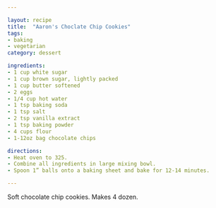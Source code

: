 ```yaml
---

layout: recipe
title:  "Aaron's Choclate Chip Cookies"
tags: 
- baking
- vegetarian
category: dessert

ingredients:
- 1 cup white sugar
- 1 cup brown sugar, lightly packed
- 1 cup butter softened
- 2 eggs
- 1/4 cup hot water
- 1 tsp baking soda
- 1 tsp salt
- 2 tsp vanilla extract
- 1 tsp baking powder
- 4 cups flour
- 1-12oz bag chocolate chips

directions:
- Heat oven to 325. 
- Combine all ingredients in large mixing bowl. 
- Spoon 1” balls onto a baking sheet and bake for 12-14 minutes.

---
```


Soft chocolate chip cookies. Makes 4 dozen.